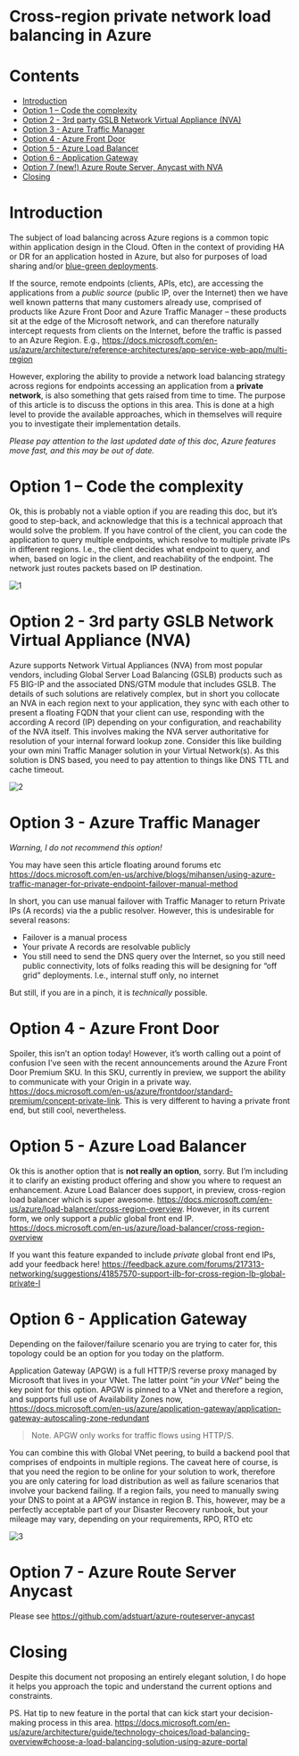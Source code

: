 # Cross-region private network load balancing in Azure

# Contents

- [Introduction](#introduction)
- [Option 1 – Code the complexity](#option-1---code-the-complexity)
- [Option 2 - 3rd party GSLB Network Virtual Appliance (NVA)](#option-2---3rd-party-gslb-network-virtual-appliance--nva-)
- [Option 3 - Azure Traffic Manager](#option-3---azure-traffic-manager)
- [Option 4 - Azure Front Door](#option-4---azure-front-door)
- [Option 5 - Azure Load Balancer](#option-5---azure-load-balancer)
- [Option 6 - Application Gateway](#option-6---application-gateway)
- [Option 7 (new!) Azure Route Server, Anycast with NVA](#option-7---azure-route-server-anycast)
- [Closing](#closing)

# Introduction

The subject of load balancing across Azure regions is a common topic within application design in the Cloud. Often in the context of providing HA or DR for an application hosted in Azure, but also for purposes of load sharing and/or [blue-green deployments](https://en.wikipedia.org/wiki/Blue-green_deployment).

If the source, remote endpoints (clients, APIs, etc), are accessing the applications from a *public source* (public IP, over the Internet) then we have well known patterns that many customers already use, comprised of products like Azure Front Door and Azure Traffic Manager – these products sit at the edge of the Microsoft network, and can therefore naturally intercept requests from clients on the Internet, before the traffic is passed to an Azure Region. E.g., https://docs.microsoft.com/en-us/azure/architecture/reference-architectures/app-service-web-app/multi-region

However, exploring the ability to provide a network load balancing strategy across regions for endpoints accessing an application from a **private network**, is also something that gets raised from time to time. The purpose of this article is to discuss the options in this area. This is done at a high level to provide the available approaches, which in themselves will require you to investigate their implementation details.

*Please pay attention to the last updated date of this doc, Azure features move fast, and this may be out of date.*

# Option 1 – Code the complexity

Ok, this is probably not a viable option if you are reading this doc, but it’s good to step-back, and acknowledge that this is a technical approach that would solve the problem. If you have control of the client, you can code the application to query multiple endpoints, which resolve to multiple private IPs in different regions. I.e., the client decides what endpoint to query, and when, based on logic in the client, and reachability of the endpoint. The network just routes packets based on IP destination.

![1](images/1.png)

# Option 2 - 3rd party GSLB Network Virtual Appliance (NVA)

Azure supports Network Virtual Appliances (NVA) from most popular vendors, including Global Server Load Balancing (GSLB) products such as F5 BIG-IP and the associated DNS/GTM module that includes GSLB. The details of such solutions are relatively complex, but in short you collocate an NVA in each region next to your application, they sync with each other to present a floating FQDN that your client can use, responding with the according A record (IP) depending on your configuration, and reachability of the NVA itself. This involves making the NVA server authoritative for resolution of your internal forward lookup zone. Consider this like building your own mini Traffic Manager solution in your Virtual Network(s). As this solution is DNS based, you need to pay attention to things like DNS TTL and cache timeout.

![2](images/2.png)

# Option 3 - Azure Traffic Manager

*Warning, I do not recommend this option!*

You may have seen this article floating around forums etc https://docs.microsoft.com/en-us/archive/blogs/mihansen/using-azure-traffic-manager-for-private-endpoint-failover-manual-method

In short, you can use manual failover with Traffic Manager to return Private IPs (A records) via the a public resolver. However, this is undesirable for several reasons:

-	Failover is a manual process
-	Your private A records are resolvable publicly
-	You still need to send the DNS query over the Internet, so you still need public connectivity, lots of folks reading this will be designing for “off grid” deployments. I.e., internal stuff only, no internet

But still, if you are in a pinch, it is *technically* possible.

# Option 4 - Azure Front Door

Spoiler, this isn’t an option today! However, it’s worth calling out a point of confusion I’ve seen with the recent announcements around the Azure Front Door Premium SKU. In this SKU, currently in preview, we support the ability to communicate with your Origin in a private way. https://docs.microsoft.com/en-us/azure/frontdoor/standard-premium/concept-private-link. This is very different to having a private front end, but still cool, nevertheless.

# Option 5 - Azure Load Balancer

Ok this is another option that is **not really an option**, sorry. But I’m including it to clarify an existing product offering and show you where to request an enhancement. Azure Load Balancer does support, in preview, cross-region load balancer which is super awesome. https://docs.microsoft.com/en-us/azure/load-balancer/cross-region-overview. However, in its current form, we only support a *public* global front end IP. https://docs.microsoft.com/en-us/azure/load-balancer/cross-region-overview

If you want this feature expanded to include *private* global front end IPs, add your feedback here! 
https://feedback.azure.com/forums/217313-networking/suggestions/41857570-support-ilb-for-cross-region-lb-global-private-l

# Option 6 - Application Gateway

Depending on the failover/failure scenario you are trying to cater for, this topology could be an option for you today on the platform.

Application Gateway (APGW) is a full HTTP/S reverse proxy managed by Microsoft that lives in your VNet. The latter point “*in your VNet*” being the key point for this option. APGW is pinned to a VNet and therefore a region, and supports full use of Availability Zones now, https://docs.microsoft.com/en-us/azure/application-gateway/application-gateway-autoscaling-zone-redundant

> Note. APGW only works for traffic flows using HTTP/S.

You can combine this with Global VNet peering, to build a backend pool that comprises of endpoints in multiple regions. The caveat here of course, is that you need the region to be online for your solution to work, therefore you are only catering for load distribution as well as failure scenarios that involve your backend failing. If a region fails, you need to manually swing your DNS to point at a APGW instance in region B. This, however, may be a perfectly acceptable part of your Disaster Recovery runbook, but your mileage may vary, depending on your requirements, RPO, RTO etc

![3](images/3.png)

# Option 7 - Azure Route Server Anycast

Please see https://github.com/adstuart/azure-routeserver-anycast

# Closing

Despite this document not proposing an entirely elegant solution, I do hope it helps you approach the topic and understand the current options and constraints.

PS. Hat tip to new feature in the portal that can kick start your decision-making process in this area. https://docs.microsoft.com/en-us/azure/architecture/guide/technology-choices/load-balancing-overview#choose-a-load-balancing-solution-using-azure-portal
